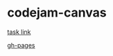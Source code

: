 # codejam-canvas

[task link](https://github.com/rolling-scopes-school/tasks/blob/master/tasks/stage-2/codejam-canvas/codejam-canvas.md)

[gh-pages](https://spinagrblzzz.github.io/codejam-canvas/)
